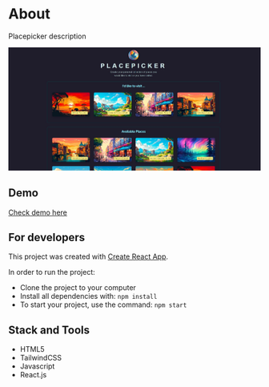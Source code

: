 # About

Placepicker description

<div align="center">
    <img src="https://github.com/IvanVasiunin/placepicker/blob/main/public/app_UI.jpg" alt="UI_snapshot" />
</div>

## Demo

<a href="https://ivanvasiunin.github.io/placepicker/">Check demo here</a>

## For developers

This project was created with
[Create React App](https://github.com/facebook/create-react-app).

In order to run the project:
- Clone the project to your computer
- Install all dependencies with: <code>npm install</code>
- To start your project, use the command: <code>npm start</code>

## Stack and Tools

- HTML5
- TailwindCSS
- Javascript
- React.js
